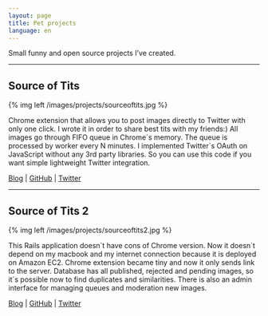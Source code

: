 ```yaml
---
layout: page
title: Pet projects
language: en
---
```


Small funny and open source projects I’ve created.

* * *

## Source of Tits

{% img left /images/projects/sourceoftits.jpg %}

Chrome extension that allows you to post images directly to Twitter with only one click. I wrote it in order to share best tits with my friends:) All images go through FIFO queue in Chrome\`s memory. The queue is processed by worker every N minutes. I implemented Twitter\`s OAuth on JavaScript without any 3rd party libraries. So you can use this code if you want simple lightweight Twitter integration. 

[Blog](/2012/01/06/tits/) |
[GitHub](https://github.com/spiridonov/sourceoftits) |
[Twitter](https://twitter.com/SourceOfTits)  

* * *
  
## Source of Tits 2

{% img left /images/projects/sourceoftits2.jpg %}

This Rails application doesn\`t have cons of Chrome version. Now it doesn\`t depend on my macbook and my internet connection because it is deployed on Amazon EC2. Chrome extension became tiny and now it only sends link to the server. Database has all published, rejected and pending images, so it\`s possible now to find duplicates and similarities. There is also an admin interface for managing queues and moderation new images.

[Blog](/2012/06/20/tits2/) |
[GitHub](https://github.com/spiridonov/sourceoftits2) |
[Twitter](https://twitter.com/SourceOfTits)

